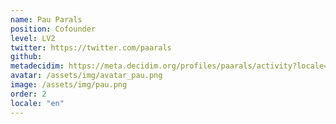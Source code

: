 ```yaml
---
name: Pau Parals
position: Cofounder
level: LV2
twitter: https://twitter.com/paarals
github: 
metadecidim: https://meta.decidim.org/profiles/paarals/activity?locale=ca
avatar: /assets/img/avatar_pau.png
image: /assets/img/pau.png
order: 2
locale: "en"
---
```

